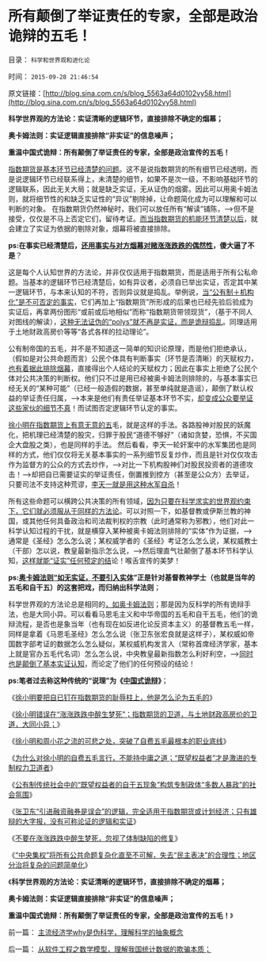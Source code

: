 # 所有颠倒了举证责任的专家，全部是政治诡辩的五毛！

目录： `科学和世界观和进化论` 

时间： `2015-09-28 21:46:54` 

原文链接：[http://blog.sina.com.cn/s/blog_5563a64d0102vy58.html](http://blog.sina.com.cn/s/blog_5563a64d0102vy58.html)

**科学世界观的方法论：实证清晰的逻辑环节，直接排除不确定的烟幕；**

**奥卡姆法则：实证逻辑直接排除“非实证”的信息噪声；**

**重温中国式诡辩：所有颠倒了举证责任的专家，全部是政治宣传的五毛！**



[指数期货是基本环节已经清楚的问题](../../../2015/9/17/废止指数期货！才是市场经济的前进！兼谈卫道期指的白骨精.md)。这不是说指数期货的所有细节已经透明，而是说逻辑环节已经联系得上，未清楚的细节，如果不是次一级，不影响基础环节的逻辑联系，因此无关大局；就是缺乏实证，无从证伪的烟雾。因此可以用奥卡姆法则，就将细节性的和缺乏实证性的“异议”剔除掉，让命题简化成为可以理解和可以判断的对象。
在指数期货仍然神秘时，我们可以放任所有“解读”铺陈，——>但不是接受，仅仅是不马上否定它们，留待考证。[而当指数期货的机能环节清楚以后](../../../2015/9/13/（公有制+机构化+指数期货）让“做空中国”变成绝对真理；.md)，就会建立了实证为依据的剔除对象，烟幕将被直接排除。

**ps:在事实已经清楚后，[还用事实与对方烟幕对赌涨涨跌跌的偶然性](../../../2015/9/20/徐小明错在“涨涨跌跌中醉生梦死”，与房托的大同小异；.md)，傻大逼了不是**？

这是每个人认知世界的方法论，并非仅仅适用于指数期货，而是适用于所有公私命题。当基本的逻辑环节已经清楚后，如有异议者，必须自已举出实证，否定其中某一逻辑环节，与本来认知的不符，否则异议就是捣乱。举例说，[当“公有制＋机构化”是不可否定的事实](../../../2015/9/16/指数期货不适合公有制中国，喉舌专家一直装成不懂；.md)，它们再加上“指数期货”所形成的后果也已经先验后验成为实证后，再拿两份图形“或前或后地相似”而称“指数期货带领现货”，（基于不同人对图线的解读），[这种无法证伪的“polys”就不再是实证，而是诡辩捣乱](../../../2015/9/19/徐小明同志要把自已钉在指数期货的耻辱柱上.md)。同理适用于土地财政高房价等等“各式各样的拉动理论”。

公有制帝国的五毛，并不是不知道这一简单的知识论原理，而是他们拒绝承认，（假如是对公共命题而言）公民个体具有判断事实（环节是否清晰）的天赋权力，[也有着据此排除烟幕](../../../2013/1/6/粉丝的恭维不及共勉的同道，文字狱的政治意义.md)，直接得出个人结论的天赋权力；因此在事实上拒绝了公民个体对公共决策的判断权。他们只不过是用已经被奥卡姆法则排除的，与基本事实已经无关的“某种可能”（已经一般造假的数据，甚至单纯就是造谣），颠倒了默认权益的举证责任归属，——>本来是他们有责任举证基本环节不实，[却变成公众要举证这些家伙的细节不真](../../../2015/7/18/为什么不可能监管指数期货，不可能“严惩恶意做空”？.md)！而试图否定逻辑环节认定的事实。

[徐小明在指数期货上有意无意的五](../../../2015/9/21/徐小明和周小花之流的可悲之处.md)毛，就是这样的手法。各路股神对股民的妖魔化，把机理已经清楚的股灾，归罪于股民“道德不够好”（诸如贪婪，恐惧，不买国企大盘股之类），也是同样的手法。
然后看看，李天一轮奸案中的水军集团也是同样的方式，他们仅仅将无关基本事实的一系列细节反复炒作，而且是针对仅仅攻击作为监督方的公众的方式去炒作，——>对比一下机构股神们对股民投资者的道德攻击！——>却把自已需要证实的举证责任，倒置推到控方（甚至是公众方）去举证，只要司法不支持这种荒谬，[李天一就是用这种水军自杀](../../../2014/6/30/李天一水军的法学教授们或应全体剖腹自尽！.md)！

所有这些命题可以横跨公共决策的所有领域，[因为只要在科学求实的世界观约束下，它们就必须服从于同样的方法论](../../../2013/10/12/科学理解“宣传＝细节理性主义＋哲学”中的“细节”.md)。可以对照一下，如基督教或伊斯兰教的神国，或其他任何具备政治和司法裁判权的宗教（此时通常称为邪教），他们对此一科学认知过程的干扰，就是横穿入某种被奥卡姆法则排除的“实体”作为证据，——>通常是《圣经》怎么怎么说；某权威学者的《圣经》考证怎么怎么说，某权威教士（干部）怎以说，教皇最新指示怎么说，——>然后理直气壮颠倒了基本环节科学认知，[这样就能“证实”任何预定的结](../../../2015/6/16/喉舌和自干五“预设结论，莫名论证”的忽悠范式；.md)论！喉舌宣传的美梦！

**ps:[奥卡姆法则“如无实证，不要引入实体](../../../2014/4/29/奥卡姆法则是定义和命名法则；“定义”的定义和概念的定义；.md)”正是针对基督教神学士（也就是当年的五毛和自干五）的这套把戏，而归纳出科学法则**；

科学世界观的方法论总是相同的[，如奥卡姆法则](../../../2015/5/24/科学最大的敌人是信仰，其次是中庸.md)；那是因为反科学的所有诡辩手法，也是大同小异。可以看看马恩毛主义和中华帝国的五毛和自干五毛，他们的诡辩流程，是否也是象当年（也有现在如反进化论反资本主义）的基督教五毛一样，同样是拿着《马恩毛圣经》怎么怎么说（张卫东张宏良就是这样子），某权威如帝国数字部考证的数据怎么怎么疑似，某权威机构发言人（常称首席经济学家，基本上就是官办五毛代名词）怎么怎么说，中央教皇最新指数怎么利好利空，——>[同时也是颠倒了基本实证认知](../../../2012/10/13/数学是严密的逻辑，逻辑是广义的数学.md)，而论定了他们的任何预设的结论！

**ps:笔者过去称这种传统的“说理”为《[中国式诡辩](../../../2011/1/31/中国式诡辩：拉起虎皮作大旗，掉掉书包吹牛皮.md)》**；

《[徐小明要把自已钉在指数期货的耻辱柱上，他是怎么沦为五毛的](../../../2015/9/19/徐小明同志要把自已钉在指数期货的耻辱柱上.md)》

《[徐小明错误在“涨涨跌跌中醉生梦死”；指数期货的卫道，与土地财政高房价的卫道，大同小异；](../../../2015/9/20/徐小明错在“涨涨跌跌中醉生梦死”，与房托的大同小异；.md)》

《[徐小明和周小花之流的可悲之处，突破了自费五毛最根本的职业底线](../../../2015/9/21/徐小明和周小花之流的可悲之处.md)》

《[为什么对徐小明的自费五毛言行，不能持中庸之道；“既望权益者”才是激进的专制权力卫道者](../../../2015/9/22/为什么对徐小明的自费五毛言行，不能持中庸之道；.md)》

《[公有制传统社会中的“既望权益者的自干五现象”构筑专制政体“多数人暴政”的社会氛围](../../../2015/9/23/必须立场鲜明地否定自干五，遏制既望权益者的为虎作伥.md)》

《[张卫东“引进融资融券是误会”的逻辑，完全适用于指数期货或计划经济；只有雄辩的大字报，没有可称论证的逻辑和实证](../../../2015/9/24/Concur张卫东同志的论点，但把张的论证扔进历史垃圾堆；.md)》

《[不要在涨涨跌跌中醉生梦死，忽视了体制缺陷的修复](../../../2015/9/25/不要在涨涨跌跌中醉生梦死，忽视了体制缺陷；.md)》

《[“中央集权”将所有公共命题复杂化直至不可解，失去“民主表决”的合理性；地区分治将复杂的问题简单化](../../../2015/9/27/地区分治将复杂的问题简单化，将民主决策具备优化可能；.md)》

《**科学世界观的方法论：实证清晰的逻辑环节，直接排除不确定的烟幕；**

**奥卡姆法则：实证逻辑直接排除“非实证”的信息噪声；**

**重温中国式诡辩：所有颠倒了举证责任的专家，全部是政治宣传的五毛！**》

前一篇： [主流经济学why是伪科学，理解科学的抽象概念](../../../2015/10/4/主流经济学why是伪科学，理解科学的抽象概念.md)

后一篇： [从软件工程之数学模型，理解我国统计数据的欺骗本质；](../../../2015/6/15/从软件工程之数学模型，理解我国统计数据的欺骗本质；.md)

